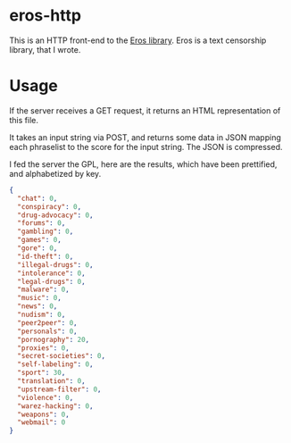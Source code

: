 # eros-http

This is an HTTP front-end to the
[Eros library](https://github.com/pharpend/eros). Eros is a text censorship
library, that I wrote.

# Usage

If the server receives a GET request, it returns an HTML representation of this
file.

It takes an input string via POST, and returns some data in JSON mapping each
phraselist to the score for the input string. The JSON is compressed.

I fed the server the GPL, here are the results, which have been prettified, and
alphabetized by key.

```json
{
  "chat": 0,
  "conspiracy": 0,
  "drug-advocacy": 0,
  "forums": 0,
  "gambling": 0,
  "games": 0,
  "gore": 0,
  "id-theft": 0,
  "illegal-drugs": 0,
  "intolerance": 0,
  "legal-drugs": 0,
  "malware": 0,
  "music": 0,
  "news": 0,
  "nudism": 0,
  "peer2peer": 0,
  "personals": 0,
  "pornography": 20,
  "proxies": 0,
  "secret-societies": 0,
  "self-labeling": 0,
  "sport": 30,
  "translation": 0,
  "upstream-filter": 0,
  "violence": 0,
  "warez-hacking": 0,
  "weapons": 0,
  "webmail": 0
}
```
